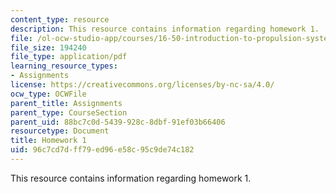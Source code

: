 ```yaml
---
content_type: resource
description: This resource contains information regarding homework 1.
file: /ol-ocw-studio-app/courses/16-50-introduction-to-propulsion-systems-spring-2012/96c7cd7dff79ed96e58c95c9de74c182_MIT16_50S12_hw1.pdf
file_size: 194240
file_type: application/pdf
learning_resource_types:
- Assignments
license: https://creativecommons.org/licenses/by-nc-sa/4.0/
ocw_type: OCWFile
parent_title: Assignments
parent_type: CourseSection
parent_uid: 88bc7c0d-5439-928c-8dbf-91ef03b66406
resourcetype: Document
title: Homework 1
uid: 96c7cd7d-ff79-ed96-e58c-95c9de74c182
---
```

This resource contains information regarding homework 1.